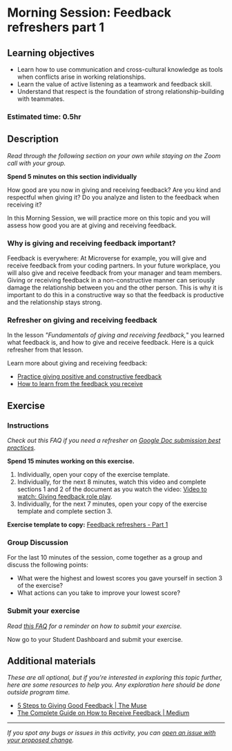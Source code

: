 # Morning Session: Feedback refreshers part 1

## Learning objectives

- Learn how to use communication and cross-cultural knowledge as tools when conflicts arise in working relationships.
- Learn the value of active listening as a teamwork and feedback skill.
- Understand that respect is the foundation of strong relationship-building with teammates.

### **Estimated time**: 0.5hr

## Description

*Read through the following section on your own while staying on the Zoom call with your group.*

**Spend 5 minutes on this section individually**

How good are you now in giving and receiving feedback? Are you kind and respectful when giving it? Do you analyze and listen to the feedback when receiving it?

In this Morning Session, we will practice more on this topic and you will assess how good you are at giving and receiving feedback.

### Why is giving and receiving feedback important?

Feedback is everywhere: At Microverse for example, you will give and receive feedback from your coding partners. In your future workplace, you will also give and receive feedback from your manager and team members. Giving or receiving feedback in a non-constructive manner can seriously damage the relationship between you and the other person. This is why it is important to do this in a constructive way so that the feedback is productive and the relationship stays strong.

### Refresher on giving and receiving feedback

In the lesson *"Fundamentals of giving and receiving feedback,*" you learned what feedback is, and how to give and receive feedback. Here is a quick refresher from that lesson.

Learn more about giving and receiving feedback:

- [Practice giving positive and constructive feedback](fundamentals-of-giving-and-receiving-feedback.md)
- [How to learn from the feedback you receive](how-to-learn-from-the-feedback-you-receive.md)

## Exercise

### Instructions

*Check out this FAQ if you need a refresher on [Google Doc submission best practices](https://microverse.zendesk.com/hc/en-us/articles/360063156813).*

**Spend 15 minutes working on this exercise.**

1. Individually, open your copy of the exercise template.
2. Individually, for the next 8 minutes, watch this video and complete sections 1 and 2 of the document as you watch the video: [Video to watch: Giving feedback role play](https://www.youtube.com/watch?v=80chgXavudM).
3. Individually, for the next 7 minutes, open your copy of the exercise template and complete section 3.

**Exercise template to copy:** [Feedback refreshers - Part 1](https://docs.google.com/document/d/1ZNAwdxakYlPRgW8OyNfS1tH3VRBpVWITRI-hKKN6yDY/edit#)

### Group Discussion

For the last 10 minutes of the session, come together as a group and discuss the following points:

- What were the highest and lowest scores you gave yourself in section 3 of the exercise?
- What actions can you take to improve your lowest score?

### Submit your exercise

*Read [this FAQ](https://microverse.zendesk.com/hc/en-us/articles/360061344234) for a reminder on how to submit your exercise.*

Now go to your Student Dashboard and submit your exercise.

## Additional materials

*These are all optional, but if you're interested in exploring this topic further, here are some resources to help you. Any exploration here should be done outside program time.*

- [5 Steps to Giving Good Feedback | The Muse](https://www.themuse.com/advice/5-steps-to-giving-good-feedback)
- [The Complete Guide on How to Receive Feedback | Medium](https://medium.com/live-your-life-on-purpose/the-complete-guide-on-how-to-receive-feedback-f25c29913c93)

------

_If you spot any bugs or issues in this activity, you can [open an issue with your proposed change](https://github.com/microverseinc/curriculum-transversal-skills/blob/main/git-github/articles/open_issue.md)._
